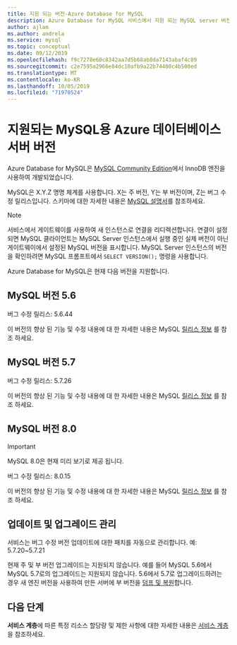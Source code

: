 ```yaml
---
title: 지원 되는 버전-Azure Database for MySQL
description: Azure Database for MySQL 서비스에서 지원 되는 MySQL server 버전을 알아봅니다.
author: ajlam
ms.author: andrela
ms.service: mysql
ms.topic: conceptual
ms.date: 09/12/2019
ms.openlocfilehash: f9c7278e60c8342aa7d5b68ab8da7143abaf4c89
ms.sourcegitcommit: c2e7595a2966e84dc10afb9a22b74400c4b500ed
ms.translationtype: MT
ms.contentlocale: ko-KR
ms.lasthandoff: 10/05/2019
ms.locfileid: "71970524"
---
```

# <a name="supported-azure-database-for-mysql-server-versions"></a>지원되는 MySQL용 Azure 데이터베이스 서버 버전

Azure Database for MySQL은 [MySQL Community Edition](https://www.mysql.com/products/community/)에서 InnoDB 엔진을 사용하여 개발되었습니다.

MySQL은 X.Y.Z 명명 체계를 사용합니다. X는 주 버전, Y는 부 버전이며, Z는 버그 수정 릴리스입니다. 스키마에 대한 자세한 내용은 [MySQL 설명서](https://dev.mysql.com/doc/refman/5.7/en/which-version.html)를 참조하세요.

> [!NOTE]
> 서비스에서 게이트웨이를 사용하여 새 인스턴스로 연결을 리디렉션합니다. 연결이 설정되면 MySQL 클라이언트는 MySQL Server 인스턴스에서 실행 중인 실제 버전이 아닌 게이트웨이에서 설정된 MySQL 버전을 표시합니다. MySQL Server 인스턴스의 버전을 확인하려면 MySQL 프롬프트에서 `SELECT VERSION();` 명령을 사용합니다.

Azure Database for MySQL은 현재 다음 버전을 지원합니다.

## <a name="mysql-version-56"></a>MySQL 버전 5.6

버그 수정 릴리스: 5.6.44

이 버전의 향상 된 기능 및 수정 내용에 대 한 자세한 내용은 MySQL [릴리스 정보](https://dev.mysql.com/doc/relnotes/mysql/5.6/en/news-5-6-44.html) 를 참조 하세요.

## <a name="mysql-version-57"></a>MySQL 버전 5.7

버그 수정 릴리스: 5.7.26

이 버전의 향상 된 기능 및 수정 내용에 대 한 자세한 내용은 MySQL [릴리스 정보](https://dev.mysql.com/doc/relnotes/mysql/5.7/en/news-5-7-26.html) 를 참조 하세요.

## <a name="mysql-version-80"></a>MySQL 버전 8.0

> [!IMPORTANT]
> MySQL 8.0은 현재 미리 보기로 제공 됩니다.

버그 수정 릴리스: 8.0.15

이 버전의 향상 된 기능 및 수정 내용에 대 한 자세한 내용은 MySQL [릴리스 정보](https://dev.mysql.com/doc/relnotes/mysql/8.0/en/news-8-0-15.html) 를 참조 하세요.

## <a name="managing-updates-and-upgrades"></a>업데이트 및 업그레이드 관리
서비스는 버그 수정 버전 업데이트에 대한 패치를 자동으로 관리합니다. 예: 5.7.20~5.7.21  

현재 주 및 부 버전 업그레이드는 지원되지 않습니다. 예를 들어 MySQL 5.6에서 MySQL 5.7로의 업그레이드는 지원되지 않습니다. 5\.6에서 5.7로 업그레이드하려는 경우 새 엔진 버전을 사용하여 만든 서버에 부 버전을 [덤프 및 복원](./concepts-migrate-dump-restore.md)합니다.

## <a name="next-steps"></a>다음 단계

**서비스 계층**에 따른 특정 리소스 할당량 및 제한 사항에 대한 자세한 내용은 [서비스 계층](./concepts-pricing-tiers.md)을 참조하세요.
